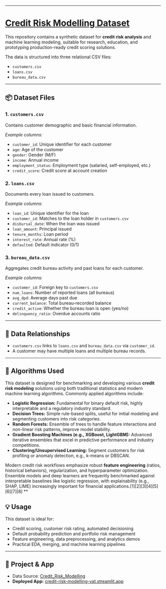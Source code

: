 
***

# [Credit Risk Modelling Dataset](https://credit-risk-modelling-vat.streamlit.app/)

This repository contains a synthetic dataset for **credit risk analysis** and machine learning modeling, suitable for research, education, and prototyping production-ready credit scoring solutions. 

The data is structured into three relational CSV files:

- `customers.csv`
- `loans.csv`
- `bureau_data.csv`

***

## 📦 Dataset Files

### 1. `customers.csv`
Contains customer demographic and basic financial information.

*Example columns:*
- `customer_id`: Unique identifier for each customer
- `age`: Age of the customer
- `gender`: Gender (M/F)
- `income`: Annual income
- `employment_status`: Employment type (salaried, self-employed, etc.)
- `credit_score`: Credit score at account creation

### 2. `loans.csv`
Documents every loan issued to customers.

*Example columns:*
- `loan_id`: Unique identifier for the loan
- `customer_id`: Matches to the loan holder in `customers.csv`
- `disbursal_date`: When the loan was issued
- `loan_amount`: Principal issued
- `tenure_months`: Loan period
- `interest_rate`: Annual rate (%)
- `defaulted`: Default indicator (0/1)

### 3. `bureau_data.csv`
Aggregates credit bureau activity and past loans for each customer.

*Example columns:*
- `customer_id`: Foreign key to `customers.csv`
- `num_loans`: Number of reported loans (all bureaus)
- `avg_dpd`: Average days past due
- `current_balance`: Total bureau-recorded balance
- `credit_active`: Whether the bureau loan is open (yes/no)
- `delinquency_ratio`: Overdue accounts ratio

***

## 🔗 Data Relationships

- `customers.csv` links to `loans.csv` and `bureau_data.csv` via `customer_id`.
- A customer may have multiple loans and multiple bureau records.

***

## 🧠 Algorithms Used

This dataset is designed for benchmarking and developing various **credit risk modeling** solutions using both traditional statistics and modern machine learning algorithms. Commonly applied algorithms include:

- **Logistic Regression:** Fundamental for binary default risk, highly interpretable and a regulatory industry standard.
- **Decision Trees:** Simple rule-based splits, useful for initial modeling and segmenting customers into risk categories.
- **Random Forests:** Ensemble of trees to handle feature interactions and non-linear risk patterns, improve model stability.
- **Gradient Boosting Machines (e.g., XGBoost, LightGBM):** Advanced iterative ensembles that excel in predictive performance and industry competitions.
- **Clustering/Unsupervised Learning:** Segment customers for risk profiling or anomaly detection, e.g., k-means or DBSCAN.

Modern credit risk workflows emphasize robust **feature engineering** (ratios, historical behaviors), regularization, and hyperparameter optimization. Ensemble models and deep learners are frequently benchmarked against interpretable baselines like logistic regression, with explainability (e.g., SHAP, LIME) increasingly important for financial applications.[1][2][3][4][5][6][7][8]
**

## 💡 Usage

This dataset is ideal for:
- Credit scoring, customer risk rating, automated decisioning
- Default probability prediction and portfolio risk management
- Feature engineering, data preprocessing, and analytics demos
- Practical EDA, merging, and machine learning pipelines


***

## 🔗 Project & App

- Data Source: [Credit_Risk_Modelling](https://github.com/ABHI9234/Credit_Risk_Modelling)
- **Deployed App:** [credit-risk-modelling-vat.streamlit.app](https://credit-risk-modelling-vat.streamlit.app/)

